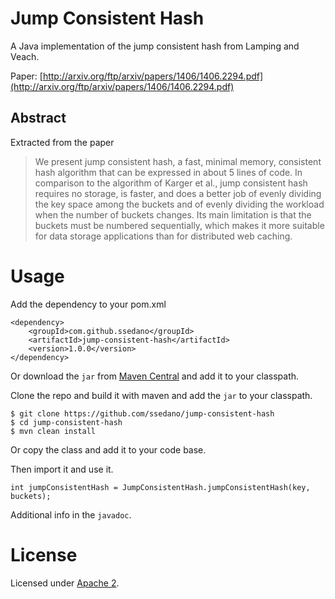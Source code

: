 # Jump Consistent Hash

A Java implementation of the jump consistent hash from Lamping and Veach.

Paper: [http://arxiv.org/ftp/arxiv/papers/1406/1406.2294.pdf](http://arxiv.org/ftp/arxiv/papers/1406/1406.2294.pdf)

## Abstract

Extracted from the paper

> We present jump consistent hash, a fast, minimal memory, consistent hash algorithm that can
be expressed in about 5 lines of code. In comparison to the algorithm of Karger et al., jump
consistent hash requires no storage, is faster, and does a better job of evenly dividing the key
space among the buckets and of evenly dividing the workload when the number of buckets
changes. Its main limitation is that the buckets must be numbered sequentially, which makes it
more suitable for data storage applications than for distributed web caching.

# Usage

Add the dependency to your pom.xml

    <dependency>
        <groupId>com.github.ssedano</groupId>
        <artifactId>jump-consistent-hash</artifactId>
        <version>1.0.0</version>
    </dependency>

Or download the `jar` from [Maven Central](http://search.maven.org/#search%7Cga%7C1%7Cjump-consistent-hash) and add it to your classpath.

Clone the repo and build it with maven and add the `jar` to your classpath.

    $ git clone https://github.com/ssedano/jump-consistent-hash
    $ cd jump-consistent-hash
    $ mvn clean install

Or copy the class and add it to your code base.

Then import it and use it.

    int jumpConsistentHash = JumpConsistentHash.jumpConsistentHash(key, buckets);

Additional info in the `javadoc`.

# License

Licensed under [Apache 2](http://www.apache.org/licenses/LICENSE-2.0).
